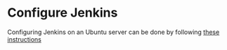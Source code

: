# Configure Jenkins

Configuring Jenkins on an Ubuntu server can be done by following [these instructions](https://linuxize.com/post/how-to-install-jenkins-on-ubuntu-18-04/)
